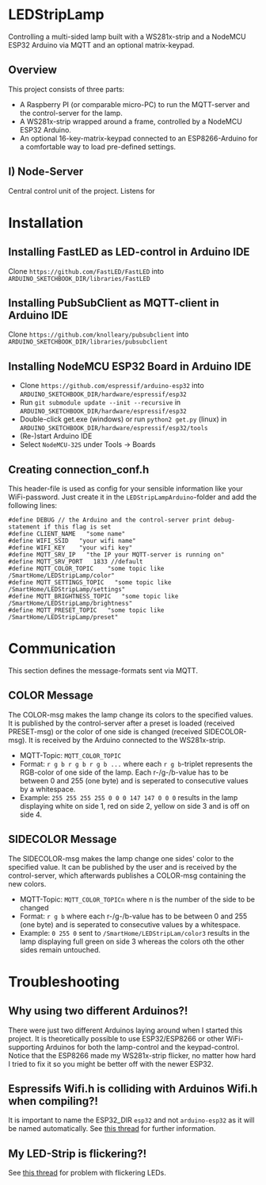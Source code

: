 # LEDStripLamp
Controlling a multi-sided lamp built with a WS281x-strip and a NodeMCU ESP32 Arduino via MQTT and an optional matrix-keypad.

## Overview 
This project consists of three parts:
- A Raspberry PI (or comparable micro-PC) to run the MQTT-server and the control-server for the lamp.
- A WS281x-strip wrapped around a frame, controlled by a NodeMCU ESP32 Arduino.
- An optional 16-key-matrix-keypad connected to an ESP8266-Arduino for a comfortable way to load pre-defined settings.

## I) Node-Server
Central control unit of the project. Listens for 

# Installation

## Installing FastLED as LED-control in Arduino IDE
Clone ```https://github.com/FastLED/FastLED``` into ```ARDUINO_SKETCHBOOK_DIR/libraries/FastLED```

## Installing PubSubClient as MQTT-client in Arduino IDE
Clone ```https://github.com/knolleary/pubsubclient``` into ```ARDUINO_SKETCHBOOK_DIR/libraries/pubsubclient```

## Installing NodeMCU ESP32 Board in Arduino IDE
- Clone ```https://github.com/espressif/arduino-esp32``` into ```ARDUINO_SKETCHBOOK_DIR/hardware/espressif/esp32``` 
- Run ```git submodule update --init --recursive``` in ```ARDUINO_SKETCHBOOK_DIR/hardware/espressif/esp32```
- Double-click get.exe (windows) or run ```python2 get.py``` (linux) in ```ARDUINO_SKETCHBOOK_DIR/hardware/espressif/esp32/tools```
- (Re-)start Arduino IDE
- Select ```NodeMCU-32S``` under Tools -> Boards

## Creating connection_conf.h	
This header-file is used as config for your sensible information like your WiFi-password.
Just create it in the ```LEDStripLampArduino```-folder and add the following lines:
```
#define DEBUG // the Arduino and the control-server print debug-statement if this flag is set
#define CLIENT_NAME   "some name"
#define WIFI_SSID   "your wifi name"
#define WIFI_KEY    "your wifi key"
#define MQTT_SRV_IP   "the IP your MQTT-server is running on"
#define MQTT_SRV_PORT   1833 //default
#define MQTT_COLOR_TOPIC    "some topic like /SmartHome/LEDStripLamp/color"
#define MQTT_SETTINGS_TOPIC   "some topic like /SmartHome/LEDStripLamp/settings"
#define MQTT_BRIGHTNESS_TOPIC   "some topic like /SmartHome/LEDStripLamp/brightness"
#define MQTT_PRESET_TOPIC   "some topic like /SmartHome/LEDStripLamp/preset"
```

# Communication
This section defines the message-formats sent via MQTT.

## COLOR Message
The COLOR-msg makes the lamp change its colors to the specified values. It is published by the control-server after a preset is loaded (received PRESET-msg) or the color of one side is changed (received SIDECOLOR-msg). It is received by the Arduino connected to the WS281x-strip.
- MQTT-Topic: ```MQTT_COLOR_TOPIC```
- Format: ```r g b r g b r g b ...``` where each ```r g b```-triplet represents the RGB-color of one side of the lamp. Each r-/g-/b-value has to be between 0 and 255 (one byte) and is seperated to consecutive values by a whitespace.
- Example: ```255 255 255 255 0 0 0 147 147 0 0 0``` results in the lamp displaying white on side 1, red on side 2, yellow on side 3 and is off on side 4.

## SIDECOLOR Message
The SIDECOLOR-msg makes the lamp change one sides' color to the specified value. It can be published by the user and is received by the control-server, which afterwards publishes a COLOR-msg containing the new colors.
- MQTT-Topic: ```MQTT_COLOR_TOPICn``` where n is the number of the side to be changed
- Format: ```r g b``` where each r-/g-/b-value has to be between 0 and 255 (one byte) and is seperated to consecutive values by a whitespace.
- Example: ```0 255 0``` sent to ```/SmartHome/LEDStripLam/color3``` results in the lamp displaying full green on side 3 whereas the colors oth the other sides remain untouched.

# Troubleshooting

## Why using two different Arduinos?!
There were just two different Arduinos laying around when I started this project. It is theoretically possible to use ESP32/ESP8266 or other WiFi-supporting Arduinos for both the lamp-control and the keypad-control. Notice that the ESP8266 made my WS281x-strip flicker, no matter how hard I tried to fix it so you might be better off with the newer ESP32.

## Espressifs Wifi.h is colliding with Arduinos Wifi.h when compiling?!
It is important to name the ESP32_DIR ```esp32``` and not ```arduino-esp32``` as it will be named automatically. See [this thread](https://github.com/espressif/arduino-esp32/issues/20) for further information.

## My LED-Strip is flickering?!
See [this thread](https://github.com/FastLED/FastLED/issues/306) for problem with flickering LEDs.
